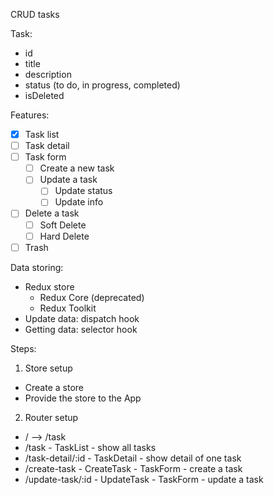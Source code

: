 CRUD tasks

Task:
- id
- title
- description
- status (to do, in progress, completed)
- isDeleted

Features:
- [x] Task list
- [ ] Task detail
- [ ] Task form
  - [ ] Create a new task
  - [ ] Update a task
    - [ ] Update status
    - [ ] Update info
- [ ] Delete a task
  - [ ] Soft Delete
  - [ ] Hard Delete
- [ ] Trash

Data storing:
- Redux store
  + Redux Core (deprecated)
  + Redux Toolkit
- Update data: dispatch hook
- Getting data: selector hook

Steps:

1. Store setup
  - Create a store
  - Provide the store to the App

2. Router setup
  - / --> /task
  - /task - TaskList - show all tasks
  - /task-detail/:id - TaskDetail - show detail of one task
  - /create-task - CreateTask - TaskForm - create a task
  - /update-task/:id - UpdateTask - TaskForm - update a task
